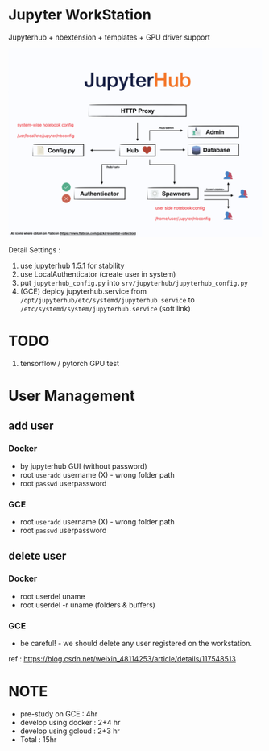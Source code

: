 # Jupyter WorkStation

Jupyterhub + nbextension + templates + GPU driver support 

<img src='./assets/hub_arct.png'></img>

Detail Settings : 

1. use jupyterhub 1.5.1 for stability
2. use LocalAuthenticator (create user in system)
3. put `jupyterhub_config.py` into `srv/jupyterhub/jupyterhub_config.py`
4. (GCE) deploy jupyterhub.service from `/opt/jupyterhub/etc/systemd/jupyterhub.service` to `/etc/systemd/system/jupyterhub.service` (soft link)

# TODO

1. tensorflow / pytorch GPU test
# User Management

## add user

### Docker
* by jupyterhub GUI (without password)
* root `useradd` username (X) - wrong folder path
* root `passwd` userpassword

### GCE
* root `useradd` username (X) - wrong folder path
* root `passwd` userpassword


## delete user
### Docker
* root userdel uname 
* root userdel -r uname (folders & buffers)

### GCE

* be careful! - we should delete any user registered on the workstation.

ref : https://blog.csdn.net/weixin_48114253/article/details/117548513


# NOTE

* pre-study on GCE : 4hr
* develop using docker : 2+4 hr
* develop using gcloud : 2+3 hr
* Total : 15hr
